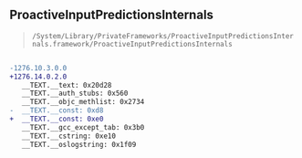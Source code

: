 ## ProactiveInputPredictionsInternals

> `/System/Library/PrivateFrameworks/ProactiveInputPredictionsInternals.framework/ProactiveInputPredictionsInternals`

```diff

-1276.10.3.0.0
+1276.14.0.2.0
   __TEXT.__text: 0x20d28
   __TEXT.__auth_stubs: 0x560
   __TEXT.__objc_methlist: 0x2734
-  __TEXT.__const: 0xd8
+  __TEXT.__const: 0xe0
   __TEXT.__gcc_except_tab: 0x3b0
   __TEXT.__cstring: 0xe10
   __TEXT.__oslogstring: 0x1f09

```
